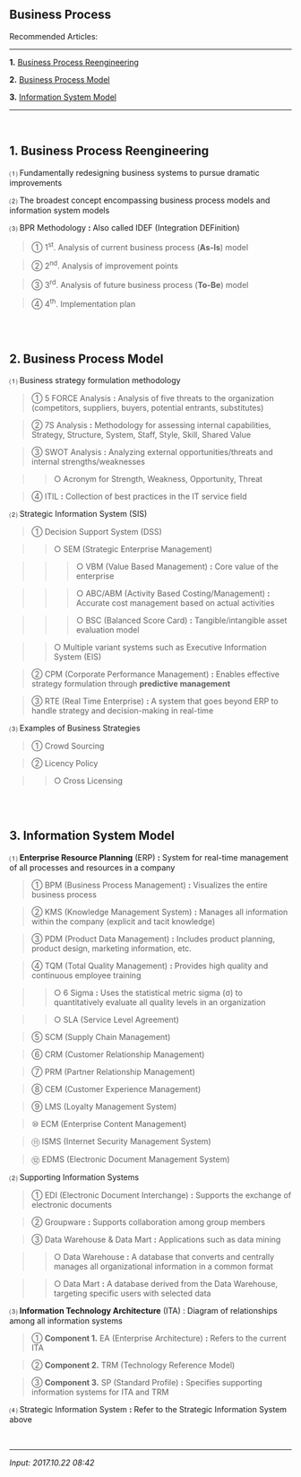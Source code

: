 ## **Business Process**

Recommended Articles:

---

**1.** [Business Process Reengineering](#1-business-process-reengineering)

**2.** [Business Process Model](#2-business-process-model)

**3.** [Information System Model](#3-information-system-model)

---

<br> 

## **1. Business Process Reengineering**

⑴ Fundamentally redesigning business systems to pursue dramatic improvements

⑵ The broadest concept encompassing business process models and information system models

⑶ BPR Methodology **:** Also called IDEF (Integration DEFinition)

> ① 1<sup>st</sup>. Analysis of current business process (**As-Is**) model

> ② 2<sup>nd</sup>. Analysis of improvement points

> ③ 3<sup>rd</sup>. Analysis of future business process (**To-Be**) model

> ④ 4<sup>th</sup>. Implementation plan

<br>

<br>

## **2. Business Process Model**

 ⑴ Business strategy formulation methodology

> ① 5 FORCE Analysis **:** Analysis of five threats to the organization (competitors, suppliers, buyers, potential entrants, substitutes)

> ② 7S Analysis **:** Methodology for assessing internal capabilities, Strategy, Structure, System, Staff, Style, Skill, Shared Value

> ③ SWOT Analysis **:** Analyzing external opportunities/threats and internal strengths/weaknesses

>> ○ Acronym for Strength, Weakness, Opportunity, Threat

> ④ ITIL **:** Collection of best practices in the IT service field

⑵ Strategic Information System (SIS)

> ① Decision Support System (DSS)

>> ○ SEM (Strategic Enterprise Management)

>>> ○ VBM (Value Based Management) **:** Core value of the enterprise

>>> ○ ABC/ABM (Activity Based Costing/Management) **:** Accurate cost management based on actual activities

>>> ○ BSC (Balanced Score Card) **:** Tangible/intangible asset evaluation model

>> ○ Multiple variant systems such as Executive Information System (EIS)

> ② CPM (Corporate Performance Management) **:** Enables effective strategy formulation through **predictive management**

> ③ RTE (Real Time Enterprise) **:** A system that goes beyond ERP to handle strategy and decision-making in real-time

 ⑶ Examples of Business Strategies

> ① Crowd Sourcing

> ② Licency Policy

>> ○ Cross Licensing

<br>

<br>

## **3. Information System Model**

 ⑴ **Enterprise Resource Planning** (ERP) **:** System for real-time management of all processes and resources in a company

> ① BPM (Business Process Management) **:** Visualizes the entire business process

> ② KMS (Knowledge Management System) **:** Manages all information within the company (explicit and tacit knowledge)

> ③ PDM (Product Data Management) **:** Includes product planning, product design, marketing information, etc.

> ④ TQM (Total Quality Management) **:** Provides high quality and continuous employee training

>> ○ 6 Sigma **:** Uses the statistical metric sigma (σ) to quantitatively evaluate all quality levels in an organization

>> ○ SLA (Service Level Agreement)

> ⑤ SCM (Supply Chain Management)

> ⑥ CRM (Customer Relationship Management)

> ⑦ PRM (Partner Relationship Management)

> ⑧ CEM (Customer Experience Management)

> ⑨ LMS (Loyalty Management System)

> ⑩ ECM (Enterprise Content Management)

> ⑪ ISMS (Internet Security Management System)

> ⑫ EDMS (Electronic Document Management System)

 ⑵ Supporting Information Systems

> ① EDI (Electronic Document Interchange) **:** Supports the exchange of electronic documents

> ② Groupware **:** Supports collaboration among group members

> ③ Data Warehouse & Data Mart **:** Applications such as data mining

>> ○ Data Warehouse **:** A database that converts and centrally manages all organizational information in a common format

>> ○ Data Mart **:** A database derived from the Data Warehouse, targeting specific users with selected data

 ⑶ **Information Technology Architecture** (ITA) : Diagram of relationships among all information systems

> ① **Component 1.** EA (Enterprise Architecture) **:** Refers to the current ITA

> ② **Component 2.** TRM (Technology Reference Model)

> ③ **Component 3.** SP (Standard Profile) **:** Specifies supporting information systems for ITA and TRM

 ⑷ Strategic Information System **:** Refer to the Strategic Information System above

<br>

---

_Input: 2017.10.22 08:42_

